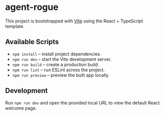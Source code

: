 # agent-rogue

This project is bootstrapped with [Vite](https://vitejs.dev/) using the React + TypeScript template.

## Available Scripts

- `npm install` – install project dependencies.
- `npm run dev` – start the Vite development server.
- `npm run build` – create a production build.
- `npm run lint` – run ESLint across the project.
- `npm run preview` – preview the built app locally.

## Development

Run `npm run dev` and open the provided local URL to view the default React welcome page.
